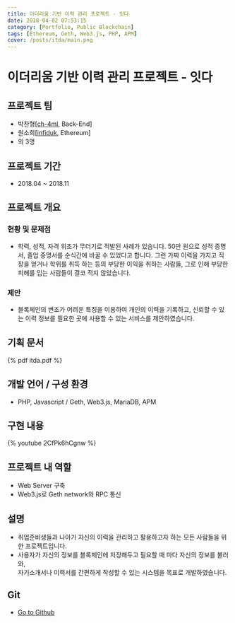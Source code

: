 ```yaml
---
title: 이더리움 기반 이력 관리 프로젝트 - 잇다
date: 2018-04-02 07:53:15
category: [Portfolio, Public Blockchain]
tags: [Ethereum, Geth, Web3.js, PHP, APM]
cover: /posts/itda/main.png
---
```

# 이더리움 기반 이력 관리 프로젝트 - 잇다

## 프로젝트 팀
- 박찬형[[ch-4ml](https://github.com/ch-4ml), Back-End]
- 원소희[[infiduk](https://github.com/infiduk), Ethereum]
- 외 3명

## 프로젝트 기간
- 2018.04 ~ 2018.11

## 프로젝트 개요

### 현황 및 문제점
- 학력, 성적, 자격 위조가 무더기로 적발된 사례가 있습니다. 50만 원으로 성적 증명서, 졸업 증명서를 순식간에 바꿀 수 있었다고 합니다. 그런 가짜 이력을 가지고 직장을 얻거나 학위를 취득 하는 등의 부당한 이익을 취하는 사람들, 그로 인해 부당한 피해를 입는 사람들이 결코 적지 않았습니다.

### 제안
- 블록체인의 변조가 어려운 특징을 이용하여 개인의 이력을 기록하고, 신뢰할 수 있는 이력 정보를 필요한 곳에 사용할 수 있는 서비스를 제안하였습니다.

## 기획 문서
{% pdf itda.pdf %}

## 개발 언어 / 구성 환경
- PHP, Javascript / Geth, Web3.js, MariaDB, APM

## 구현 내용
{% youtube 2CfPk6hCgnw %}

## 프로젝트 내 역할
- Web Server 구축
- Web3.js로 Geth network와 RPC 통신

## 설명
- 취업준비생들과 나아가 자신의 이력을 관리하고 활용하고자 하는 모든 사람들을 위한 프로젝트입니다.<br>
- 사용자가 자신의 정보를 블록체인에 저장해두고 필요할 때 마다 자신의 정보를 불러와, <br>
    자기소개서나 이력서를 간편하게 작성할 수 있는 시스템을 목표로 개발하였습니다.

## Git
- [Go to Github](https://github.com/ch-4ml/itda.git)